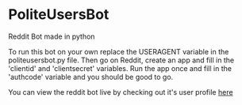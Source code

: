 # PoliteUsersBot
Reddit Bot made in python

To run this bot on your own replace the USERAGENT variable in the politeusersbot.py file. Then go on Reddit, create an app and fill in the 'clientid' and 'clientsecret' variables. Run the app once and fill in the 'authcode' variable and you should be good to go.

You can view the reddit bot live by checking out it's user profile [here](https://www.reddit.com/user/Polite_Users_Bot/)
